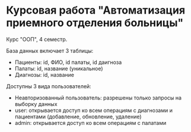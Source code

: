 # Курсовая работа "Автоматизация приемного отделения больницы"

Курс "ООП", 4 семестр.

База данных включает 3 таблицы:
- Пациенты: id, ФИО, id палаты, id даигноза
- Палаты: id, название (уникальное)
- Диагнозы: id, название

Доступны 3 вида пользователей:
- Неавторизованный пользователь: разрешены только запросы на выборку данных
- user: открывается доступ ко всем операциям с диагнозами и пациентами (добавление, обновление, удаление)
- admin: открывается доступ ко всем операциям с палатами
